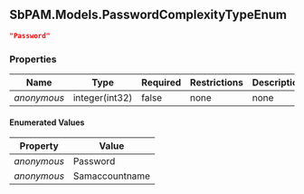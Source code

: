 
<h2 id="tocS_SbPAM.Models.PasswordComplexityTypeEnum">SbPAM.Models.PasswordComplexityTypeEnum</h2>

<a id="schemasbpam.models.passwordcomplexitytypeenum"></a>
<a id="schema_SbPAM.Models.PasswordComplexityTypeEnum"></a>
<a id="tocSsbpam.models.passwordcomplexitytypeenum"></a>
<a id="tocssbpam.models.passwordcomplexitytypeenum"></a>

```json
"Password"

```

### Properties

|Name|Type|Required|Restrictions|Description|
|---|---|---|---|---|
|*anonymous*|integer(int32)|false|none|none|

#### Enumerated Values

|Property|Value|
|---|---|
|*anonymous*|Password|
|*anonymous*|Samaccountname|


